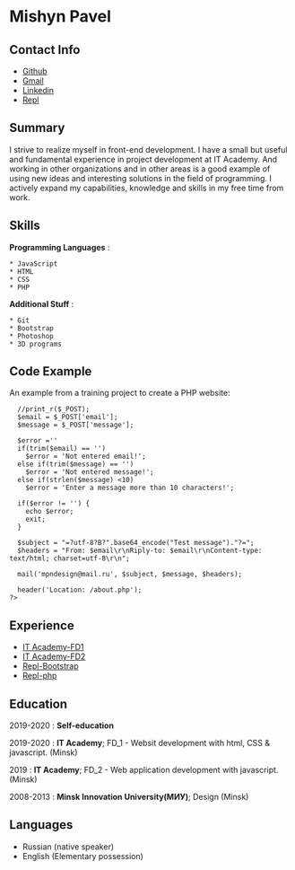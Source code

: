 Mishyn Pavel
================
Contact Info
----------
* [Github](https://github.com/MishynPavel)
* [Gmail](mishynpn@gmail.com)
* [Linkedin](https://www.linkedin.com/in/pavel-mishyn-a59b161a9)
* [Repl](https://repl.it/@PavelMishyn)

Summary
----------

I strive to realize myself in front-end development. I have a small but useful and fundamental experience in project development at IT Academy. And working in other organizations and in other areas is a good example of using new ideas and interesting solutions in the field of programming. I actively expand my capabilities, knowledge and skills in my free time from work.

Skills
------
**Programming Languages**
:

	* JavaScript
	* HTML
	* CSS
	* PHP
**Additional Stuff**
:

	* Git
	* Bootstrap
	* Photoshop
 	* 3D programs

Code Example
------------
An example from a training project to create a PHP website:
```<?php
  //print_r($_POST);
  $email = $_POST['email'];
  $message = $_POST['message'];

  $error =''
  if(trim($email) == '')
    $error = 'Not entered email!';
  else if(trim($message) == '')
    $error = 'Not entered message!';
  else if(strlen($message) <10)
    $error = 'Enter a message more than 10 characters!';

  if($error != '') {
    echo $error;
    exit;
  }

  $subject = "=?utf-8?B?".base64_encode("Test message")."?=";
  $headers = "From: $email\r\nRiply-to: $email\r\nContent-type: text/html; charset=utf-8\r\n";

  mail('mpndesign@mail.ru', $subject, $message, $headers);

  header('Location: /about.php');
?>
```

Experience
--------------------

* [IT Academy-FD1](https://FD1projectSmallFish.pavelmishyn.repl.co)
* [IT Academy-FD2](https://FD2projectColoring.pavelmishyn.repl.co)
* [Repl-Bootstrap](https://Bootstrap.pavelmishyn.repl.co)
* [Repl-php](https://PHPsite.pavelmishyn.repl.co)

Education
---------

2019-2020
:   **Self-education**

2019-2020
:   **IT Academy**; FD_1 - Websit development with html, CSS & javascript. (Minsk)

2019
:   **IT Academy**; FD_2 - Web application development with javascript. (Minsk)

2008-2013
:   **Minsk Innovation University(МИУ)**; Design (Minsk)

Languages
----------------------------------------
* Russian (native speaker)
* English (Elementary possession)
